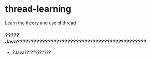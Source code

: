 # thread-learning
Learn the theory and use of thread

### ?????Java??????????????????????????????????????????????
* ?Java????????????
